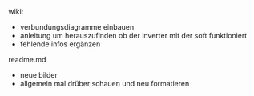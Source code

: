wiki:
- verbundungsdiagramme einbauen
- anleitung um herauszufinden ob der inverter mit der soft funktioniert
- fehlende infos ergänzen

readme.md
- neue bilder
- allgemein mal drüber schauen und neu formatieren